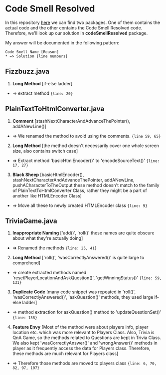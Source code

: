 # Code Smell Resolved 

In this repository [here](https://github.com/ahmedfahad04/refactoring-workshop/tree/master/java/src/main/java) we can find two packages. One of them contains the actual code
and the other contains the Code Smell Resolved code. Therefore, we'll look up our solution in **codeSmellResolved**
package. 

My answer will be documented in the following pattern:

    Code Smell Name [Reason] 
    * => Solution {line numbers}

## Fizzbuzz.java ## 

1. **Long Method** [if-else ladder] 
* => extract method `{line: 20}`

## PlainTextToHtmlConverter.java ## 

1. **Comment** [stashNextCharacterAndAdvanceThePointer(), addANewLine()] 
* => We renamed the method to avoid using the comments. `{line 59, 65}`
2. **Long Method** [the method doesn't necessarily cover one whole screen size, also contains switch case] 
* => Extract method 'basicHtmlEncoder()' to 'encodeSourceText()' `{line: 17, 27}`
3. **Black Sheep** [basicHtmlEncoder(), stashNextCharacterAndAdvanceThePointer, addANewLine, pushACharacterToTheOutput these method doesn't match to the family of
PlainTextToHtmlConverter Class, rather they might be a part of another like HTMLEncoder Class]
* => Move all these to newly created HTMLEncoder class `{line: 9}`

## TriviaGame.java ##
1. **Inappropriate Naming** ['add()', 'roll()' these names are quite obscure about what they're actually doing] 
* => Renamed the methods `{line: 25, 41}`

2. **Long Method**  ['roll()', 'wasCorrectlyAnswered()' is quite large to comprehend]
* => create extracted methods named 'resetPlayerLocationAndAskQuestion()', 'getWinningStatus()' `{line: 59, 131}`

3. **Duplicate Code**  [many code snippet was repeated in 'roll()', 'wasCorrectlyAnswered()', 'askQuestion()' methods, they used large if-else ladder] 
* => method extraction for askQuestion() method to 'updateQuestionSet()' `{line: 138}`

4. **Feature Envy** [Most of the method were about players info, player location etc. which was more relevant to Players Class. Also, Trivia is QnA Game, so the methods related to Questions are kept in Trivia Class. We also kept 'wasCorrectlyAnswer()' and 'wrongAnswer()' methods in player as it frequently access the data for Players class. Therefore, these methods are much relevant for Players class] 
* => Therefore those methods are moved to players class `{line: 6, 70, 82, 97, 107}`
